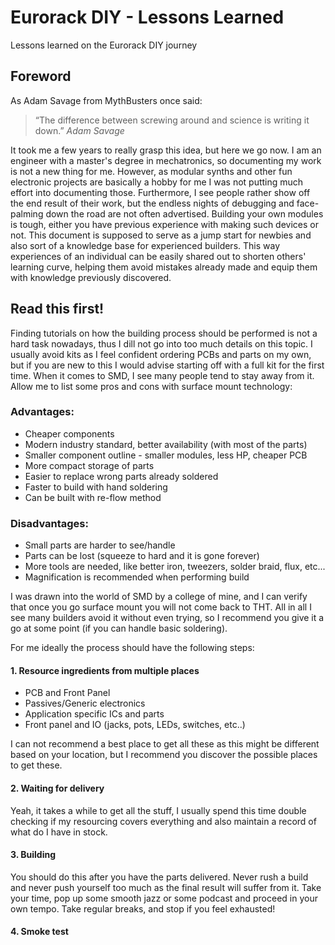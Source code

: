 # Eurorack DIY - Lessons Learned
 Lessons learned on the Eurorack DIY journey

## Foreword
As Adam Savage from MythBusters once said: 
> “The difference between screwing around and science is writing it down.”
> *Adam Savage*

It took me a few years to really grasp this idea, but here we go now. I am an engineer with a master's degree in mechatronics, so documenting my work is not a new thing for me. However, as modular synths and other fun electronic projects are basically a hobby for me I was not putting much effort into documenting those. Furthermore, I see people rather show off the end result of their work, but the endless nights of debugging and face-palming down the road are not often advertised. 
Building your own modules is tough, either you have previous experience with making such devices or not. This document is supposed to serve as a jump start for newbies and also sort of a knowledge base for experienced builders. This way experiences of an individual can be easily shared out to shorten others' learning curve, helping them avoid mistakes already made and equip them with knowledge previously discovered.

## Read this first!
Finding tutorials on how the building process should be performed is not a hard task nowadays, thus I dill not go into too much details on this topic. 
I usually avoid kits as I feel confident ordering PCBs and parts on my own, but if you are new to this I would advise starting off with a full kit for the first time. 
When it comes to SMD, I see many people tend to stay away from it. Allow me to list some pros and cons with surface mount technology:

### Advantages:
* Cheaper components
* Modern industry standard, better availability (with most of the parts)
* Smaller component outline - smaller modules, less HP, cheaper PCB 
* More compact storage of parts
* Easier to replace wrong parts already soldered
* Faster to build with hand soldering
* Can be built with re-flow method

### Disadvantages:
* Small parts are harder to see/handle
* Parts can be lost (squeeze to hard and it is gone forever)
* More tools are needed, like better iron, tweezers, solder braid, flux, etc...
* Magnification is recommended when performing build

I was drawn into the world of SMD by a college of mine, and I can verify that once you go surface mount you will not come back to THT. All in all I see many builders avoid it without even trying, so I recommend you give it a go at some point (if you can handle basic soldering). 

For me ideally the process should have the following steps:
#### 1. Resource ingredients from multiple places
  * PCB and Front Panel
  * Passives/Generic electronics
  * Application specific ICs and parts
  * Front panel and IO (jacks, pots, LEDs, switches, etc..)

I can not recommend a best place to get all these as this might be different based on your location, but I recommend you discover the possible places to get these.

#### 2. Waiting for delivery

Yeah, it takes a while to get all the stuff, I usually spend this time double checking if my resourcing covers everything and also maintain a record of what do I have in stock.

#### 3. Building 
You should do this after you have the parts delivered. Never rush a build and never push yourself too much as the final result will suffer from it. Take your time, pop up some smooth jazz or some podcast and proceed in your own tempo. Take regular breaks, and stop if you feel exhausted!

#### 4. Smoke test